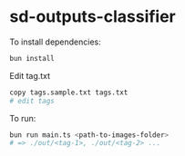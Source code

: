 # sd-outputs-classifier

To install dependencies:

```bash
bun install
```

Edit tag.txt

```bash
copy tags.sample.txt tags.txt
# edit tags
```

To run:

```bash
bun run main.ts <path-to-images-folder>
# => ./out/<tag-1>, ./out/<tag-2> ...
```
